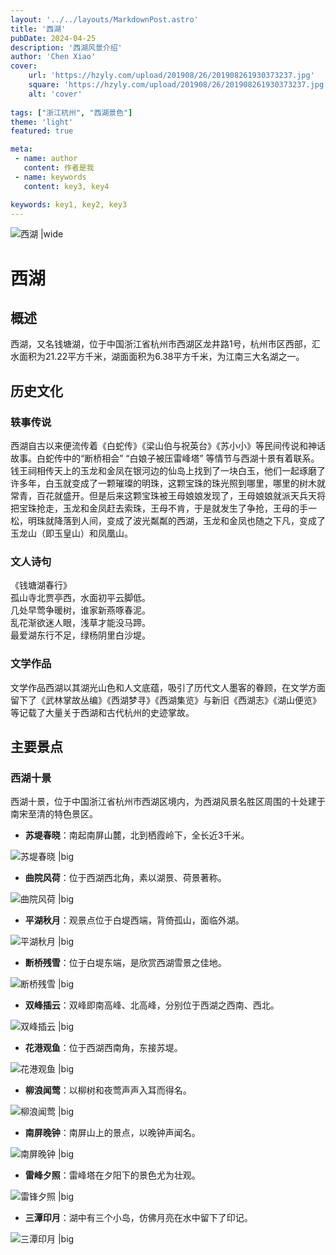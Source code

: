 ```yaml
---
layout: '../../layouts/MarkdownPost.astro'
title: '西湖'
pubDate: 2024-04-25
description: '西湖风景介绍'
author: 'Chen Xiao'
cover:
    url: 'https://hzyly.com/upload/201908/26/201908261930373237.jpg'
    square: 'https://hzyly.com/upload/201908/26/201908261930373237.jpg'
    alt: 'cover'
    
tags: ["浙江杭州", "西湖景色"] 
theme: 'light'
featured: true

meta:
 - name: author
   content: 作者是我
 - name: keywords
   content: key3, key4

keywords: key1, key2, key3
---
```


![西湖 |wide](https://img.zcool.cn/community/0137c25d67ed86a80120526d1db237.jpg@1280w_1l_2o_100sh.jpg)


# 西湖

## 概述

西湖，又名钱塘湖，位于中国浙江省杭州市西湖区龙井路1号，杭州市区西部，汇水面积为21.22平方千米，湖面面积为6.38平方千米，为江南三大名湖之一。

## 历史文化

### 轶事传说
西湖自古以来便流传着《白蛇传》《梁山伯与祝英台》《苏小小》等民间传说和神话故事。白蛇传中的“断桥相会” “白娘子被压雷峰塔” 等情节与西湖十景有着联系。钱王祠相传天上的玉龙和金凤在银河边的仙岛上找到了一块白玉，他们一起琢磨了许多年，白玉就变成了一颗璀璨的明珠，这颗宝珠的珠光照到哪里，哪里的树木就常青，百花就盛开。但是后来这颗宝珠被王母娘娘发现了，王母娘娘就派天兵天将把宝珠抢走，玉龙和金凤赶去索珠，王母不肯，于是就发生了争抢，王母的手一松，明珠就降落到人间，变成了波光粼粼的西湖，玉龙和金凤也随之下凡，变成了玉龙山（即玉皇山）和凤凰山。

### 文人诗句
《钱塘湖春行》<br>
孤山寺北贾亭西，水面初平云脚低。<br>
几处早莺争暖树，谁家新燕啄春泥。<br>
乱花渐欲迷人眼，浅草才能没马蹄。<br>
最爱湖东行不足，绿杨阴里白沙堤。<br>

### 文学作品

文学作品西湖以其湖光山色和人文底蕴，吸引了历代文人墨客的眷顾，在文学方面留下了《武林掌故丛编》《西湖梦寻》《西湖集览》与新旧《西湖志》《湖山便览》等记载了大量关于西湖和古代杭州的史迹掌故。

## 主要景点

### 西湖十景

西湖十景，位于中国浙江省杭州市西湖区境内，为西湖风景名胜区周围的十处建于南宋至清的特色景区。

- **苏堤春晓**：南起南屏山麓，北到栖霞岭下，全长近3千米。

![苏堤春晓 |big](https://img1.qunarzz.com/travel/d2/1610/86/f04b5f3723b7aeb5.jpg)

- **曲院风荷**：位于西湖西北角，素以湖景、荷景著称。

![曲院风荷 |big](https://img.zcool.cn/community/01a9e35c0a8374a80121ab5df058bc.jpg@1280w_1l_2o_100sh.jpg)

- **平湖秋月**：观景点位于白堤西端，背倚孤山，面临外湖。

![平湖秋月 |big](https://img.zcool.cn/community/01ee605a2be994a801216e8dd62819.jpg@2o.jpg)

- **断桥残雪**：位于白堤东端，是欣赏西湖雪景之佳地。

![断桥残雪 |big](https://th.bing.com/th/id/R.ee2e75f564f0a9c9b60761eb06b5f785?rik=JoucZncz3EvY4Q&riu=http%3a%2f%2fn.sinaimg.cn%2fsinacn%2fw1280h848%2f20180124%2f17a0-fyqwiqk0954313.jpg&ehk=XJe%2fdNOOqlNxwTCgAqtW%2fFqnWItCY%2f55nwV%2bf3N5vDM%3d&risl=&pid=ImgRaw&r=0)

- **双峰插云**：双峰即南高峰、北高峰，分别位于西湖之西南、西北。

![双峰插云 |big](https://youimg1.c-ctrip.com/target/10090d0000006tnvx11E4.jpg)

- **花港观鱼**：位于西湖西南角，东接苏堤。

![花港观鱼 |big](https://youimg1.c-ctrip.com/target/0100a1200087dhmep7456_D_10000_1200.jpg?proc=autoorient)

- **柳浪闻莺**：以柳树和夜莺声声入耳而得名。

![柳浪闻莺 |big](https://youimg1.c-ctrip.com/target/100g1g000001h86qp6DBB.jpg)

- **南屏晚钟**：南屏山上的景点，以晚钟声闻名。

![南屏晚钟 |big](https://img1.qunarzz.com/travel/d7/1804/ba/13de8f122d7b50b5.jpg)

- **雷峰夕照**：雷峰塔在夕阳下的景色尤为壮观。

![雷锋夕照 |big](https://th.bing.com/th/id/R.e296c158b893caa175b94da78a29cc4a?rik=cDQmLevBGZ5cpQ&riu=http%3a%2f%2fjp.eastday.com%2fimages%2fthumbnailimg%2fmonth_1609%2f201609040130098513.jpg&ehk=HxPN5pgSwGnJAeSxPYuLvdYO2ZTcfKfsWWjddx46CXY%3d&risl=&pid=ImgRaw&r=0)

- **三潭印月**：湖中有三个小岛，仿佛月亮在水中留下了印记。

![三潭印月 |big](https://youimg1.c-ctrip.com/target/010551200087eekp5A498_D_10000_1200.jpg?proc=autoorient)



